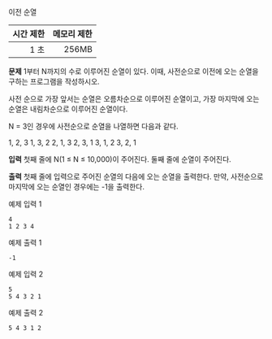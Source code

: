 이전 순열

|시간 제한|메모리 제한|
|---:|---:|
|1 초 | 256MB |

**문제**
1부터 N까지의 수로 이루어진 순열이 있다. 이때, 사전순으로 이전에 오는 순열을 구하는 프로그램을 작성하시오.

사전 순으로 가장 앞서는 순열은 오름차순으로 이루어진 순열이고, 가장 마지막에 오는 순열은 내림차순으로 이루어진 순열이다.

N = 3인 경우에 사전순으로 순열을 나열하면 다음과 같다.

1, 2, 3
1, 3, 2
2, 1, 3
2, 3, 1
3, 1, 2
3, 2, 1

**입력**
첫째 줄에 N(1 ≤ N ≤ 10,000)이 주어진다. 둘째 줄에 순열이 주어진다.


**출력**
첫째 줄에 입력으로 주어진 순열의 다음에 오는 순열을 출력한다. 만약, 사전순으로 마지막에 오는 순열인 경우에는 -1을 출력한다.



예제 입력 1 
```
4
1 2 3 4
```

예제 출력 1 
```
-1
```

예제 입력 2
```
5
5 4 3 2 1

```

예제 출력 2
```
5 4 3 1 2
```

